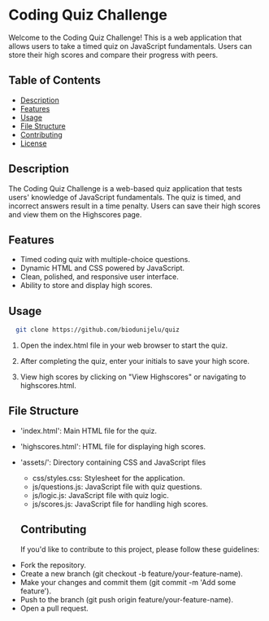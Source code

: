 # Coding Quiz Challenge

Welcome to the Coding Quiz Challenge! This is a web application that allows users to take a timed quiz on JavaScript fundamentals. Users can store their high scores and compare their progress with peers.

## Table of Contents
- [Description](#description)
- [Features](#features)
- [Usage](#usage)
- [File Structure](#file-structure)
- [Contributing](#contributing)
- [License](#license)

## Description

The Coding Quiz Challenge is a web-based quiz application that tests users' knowledge of JavaScript fundamentals. The quiz is timed, and incorrect answers result in a time penalty. Users can save their high scores and view them on the Highscores page.

## Features

- Timed coding quiz with multiple-choice questions.
- Dynamic HTML and CSS powered by JavaScript.
- Clean, polished, and responsive user interface.
- Ability to store and display high scores.

## Usage

 ```bash
   git clone https://github.com/biodunijelu/quiz
```
1. Open the index.html file in your web browser to start the quiz.

2. After completing the quiz, enter your initials to save your high score.

3. View high scores by clicking on "View Highscores" or navigating to highscores.html.

## File Structure
* 'index.html': Main HTML file for the quiz.

* 'highscores.html': HTML file for displaying high scores.

* 'assets/': Directory containing CSS and JavaScript files

 
  * css/styles.css: Stylesheet for the application.
  * js/questions.js: JavaScript file with quiz questions.
  * js/logic.js: JavaScript file with quiz logic.
  * js/scores.js: JavaScript file for handling high scores.

  ## Contributing

  If you'd like to contribute to this project, please follow these guidelines:

- Fork the repository.
- Create a new branch (git checkout -b feature/your-feature-name).
- Make your changes and commit them (git commit -m 'Add some feature').
- Push to the branch (git push origin feature/your-feature-name).
- Open a pull request.

  